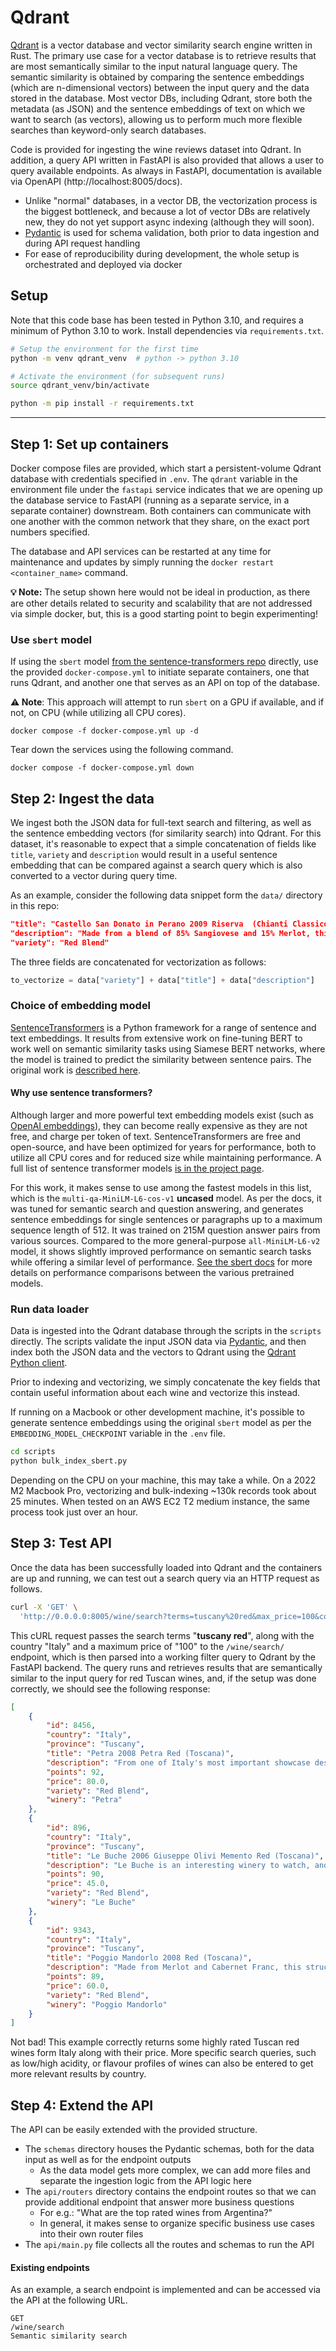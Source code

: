# Qdrant

[Qdrant](https://qdrant.tech/) is a vector database and vector similarity search engine written in Rust. The primary use case for a vector database is to retrieve results that are most semantically similar to the input natural language query. The semantic similarity is obtained by comparing the sentence embeddings (which are n-dimensional vectors) between the input query and the data stored in the database. Most vector DBs, including Qdrant, store both the metadata (as JSON) and the sentence embeddings of text on which we want to search (as vectors), allowing us to perform much more flexible searches than keyword-only search databases.

Code is provided for ingesting the wine reviews dataset into Qdrant. In addition, a query API written in FastAPI is also provided that allows a user to query available endpoints. As always in FastAPI, documentation is available via OpenAPI (http://localhost:8005/docs).

* Unlike "normal" databases, in a vector DB, the vectorization process is the biggest bottleneck, and because a lot of vector DBs are relatively new, they do not yet support async indexing (although they will soon).
* [Pydantic](https://docs.pydantic.dev) is used for schema validation, both prior to data ingestion and during API request handling
* For ease of reproducibility during development, the whole setup is orchestrated and deployed via docker

## Setup

Note that this code base has been tested in Python 3.10, and requires a minimum of Python 3.10 to work. Install dependencies via `requirements.txt`.

```sh
# Setup the environment for the first time
python -m venv qdrant_venv  # python -> python 3.10

# Activate the environment (for subsequent runs)
source qdrant_venv/bin/activate

python -m pip install -r requirements.txt
```

--- 

## Step 1: Set up containers

Docker compose files are provided, which start a persistent-volume Qdrant database with credentials specified in `.env`. The `qdrant` variable in the environment file under the `fastapi` service indicates that we are opening up the database service to FastAPI (running as a separate service, in a separate container) downstream. Both containers can communicate with one another with the common network that they share, on the exact port numbers specified.

The database and API services can be restarted at any time for maintenance and updates by simply running the `docker restart <container_name>` command.

**💡 Note:** The setup shown here would not be ideal in production, as there are other details related to security and scalability that are not addressed via simple docker, but, this is a good starting point to begin experimenting!

### Use `sbert` model

If using the `sbert` model [from the sentence-transformers repo](https://www.sbert.net/) directly, use the provided `docker-compose.yml` to initiate separate containers, one that runs Qdrant, and another one that serves as an API on top of the database.

**⚠️ Note**: This approach will attempt to run `sbert` on a GPU if available, and if not, on CPU (while utilizing all CPU cores).

```
docker compose -f docker-compose.yml up -d
```
Tear down the services using the following command.

```
docker compose -f docker-compose.yml down
```

## Step 2: Ingest the data

We ingest both the JSON data for full-text search and filtering, as well as the sentence embedding vectors (for similarity search) into Qdrant. For this dataset, it's reasonable to expect that a simple concatenation of fields like `title`, `variety` and `description` would result in a useful sentence embedding that can be compared against a search query which is also converted to a vector during query time.

As an example, consider the following data snippet form the `data/` directory in this repo:

```json
"title": "Castello San Donato in Perano 2009 Riserva  (Chianti Classico)",
"description": "Made from a blend of 85% Sangiovese and 15% Merlot, this ripe wine delivers soft plum, black currants, clove and cracked pepper sensations accented with coffee and espresso notes. A backbone of firm tannins give structure. Drink now through 2019.",
"variety": "Red Blend"
```

The three fields are concatenated for vectorization as follows:

```py
to_vectorize = data["variety"] + data["title"] + data["description"]
```

### Choice of embedding model

[SentenceTransformers](https://www.sbert.net/) is a Python framework for a range of sentence and text embeddings. It results from extensive work on fine-tuning BERT to work well on semantic similarity tasks using Siamese BERT networks, where the model is trained to predict the similarity between sentence pairs. The original work is [described here](https://arxiv.org/abs/1908.10084).

#### Why use sentence transformers?

Although larger and more powerful text embedding models exist (such as [OpenAI embeddings](https://platform.openai.com/docs/guides/embeddings)), they can become really expensive as they are not free, and charge per token of text. SentenceTransformers are free and open-source, and have been optimized for years for performance, both to utilize all CPU cores and for reduced size while maintaining performance. A full list of sentence transformer models [is in the project page](https://www.sbert.net/docs/pretrained_models.html).

For this work, it makes sense to use among the fastest models in this list, which is the `multi-qa-MiniLM-L6-cos-v1` **uncased** model. As per the docs, it was tuned for semantic search and question answering, and generates sentence embeddings for single sentences or paragraphs up to a maximum sequence length of 512. It was trained on 215M question answer pairs from various sources. Compared to the more general-purpose `all-MiniLM-L6-v2` model, it shows slightly improved performance on semantic search tasks while offering a similar level of performance. [See the sbert docs](https://www.sbert.net/docs/pretrained_models.html) for more details on performance comparisons between the various pretrained models.

### Run data loader

Data is ingested into the Qdrant database through the scripts in the `scripts` directly. The scripts validate the input JSON data via [Pydantic](https://docs.pydantic.dev), and then index both the JSON data and the vectors to Qdrant using the [Qdrant Python client](https://github.com/qdrant/qdrant-client).

Prior to indexing and vectorizing, we simply concatenate the key fields that contain useful information about each wine and vectorize this instead.

If running on a Macbook or other development machine, it's possible to generate sentence embeddings using the original `sbert` model as per the `EMBEDDING_MODEL_CHECKPOINT` variable in the `.env` file.

```sh
cd scripts
python bulk_index_sbert.py
```

Depending on the CPU on your machine, this may take a while. On a 2022 M2 Macbook Pro, vectorizing and bulk-indexing ~130k records took about 25 minutes. When tested on an AWS EC2 T2 medium instance, the same process took just over an hour.

## Step 3: Test API

Once the data has been successfully loaded into Qdrant and the containers are up and running, we can test out a search query via an HTTP request as follows.

```sh
curl -X 'GET' \
  'http://0.0.0.0:8005/wine/search?terms=tuscany%20red&max_price=100&country=Italy'
```

This cURL request passes the search terms "**tuscany red**", along with the country "Italy" and a maximum price of "100" to the `/wine/search/` endpoint, which is then parsed into a working filter query to Qdrant by the FastAPI backend. The query runs and retrieves results that are semantically similar to the input query for red Tuscan wines, and, if the setup was done correctly, we should see the following response:

```json
[
    {
        "id": 8456,
        "country": "Italy",
        "province": "Tuscany",
        "title": "Petra 2008 Petra Red (Toscana)",
        "description": "From one of Italy's most important showcase designer wineries, this blend of Cabernet Sauvignon and Merlot lives up to its super Tuscan celebrity. It is gently redolent of dark chocolate, ripe fruit, leather, tobacco and crushed black pepper—the bouquet's elegant moderation is one of its strongest points. The mouthfeel is rich, creamy and long. Drink after 2018.",
        "points": 92,
        "price": 80.0,
        "variety": "Red Blend",
        "winery": "Petra"
    },
    {
        "id": 896,
        "country": "Italy",
        "province": "Tuscany",
        "title": "Le Buche 2006 Giuseppe Olivi Memento Red (Toscana)",
        "description": "Le Buche is an interesting winery to watch, and its various Tuscan blends show great promise. Memento is equal parts Sangiovese and Syrah with a soft, velvety texture and a bright berry finish.",
        "points": 90,
        "price": 45.0,
        "variety": "Red Blend",
        "winery": "Le Buche"
    },
    {
        "id": 9343,
        "country": "Italy",
        "province": "Tuscany",
        "title": "Poggio Mandorlo 2008 Red (Toscana)",
        "description": "Made from Merlot and Cabernet Franc, this structured red offers aromas of black currant, toast, graphite and a whiff of cedar. The firm palate offers coconut, coffee, grilled sage and red berry alongside bracing tannins. Drink sooner rather than later to capture the fruit richness.",
        "points": 89,
        "price": 60.0,
        "variety": "Red Blend",
        "winery": "Poggio Mandorlo"
    }
]
```

Not bad! This example correctly returns some highly rated Tuscan red wines form Italy along with their price. More specific search queries, such as low/high acidity, or flavour profiles of wines can also be entered to get more relevant results by country.

## Step 4: Extend the API

The API can be easily extended with the provided structure.

- The `schemas` directory houses the Pydantic schemas, both for the data input as well as for the endpoint outputs
  - As the data model gets more complex, we can add more files and separate the ingestion logic from the API logic here
- The `api/routers` directory contains the endpoint routes so that we can provide additional endpoint that answer more business questions
  - For e.g.: "What are the top rated wines from Argentina?"
  - In general, it makes sense to organize specific business use cases into their own router files
- The `api/main.py` file collects all the routes and schemas to run the API


#### Existing endpoints

As an example, a search endpoint is implemented and can be accessed via the API at the following URL.

```
GET
/wine/search
Semantic similarity search
```